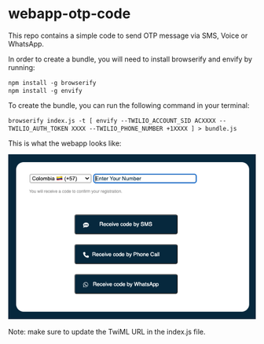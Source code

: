 # webapp-otp-code
This repo contains a simple code to send OTP message via SMS, Voice or WhatsApp.

In order to create a bundle, you will need to install browserify and envify by running:
```
npm install -g browserify
npm install -g envify
```

To create the bundle, you can run the following command in your terminal:
```
browserify index.js -t [ envify --TWILIO_ACCOUNT_SID ACXXXX --TWILIO_AUTH_TOKEN XXXX --TWILIO_PHONE_NUMBER +1XXXX ] > bundle.js
```
This is what the webapp looks like:

![alt text](https://github.com/dferreira-ds/webapp-otp-code/blob/main/Screenshot.png)

Note: make sure to update the TwiML URL in the index.js file.
